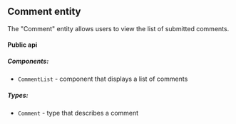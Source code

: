 ## Comment entity

The "Comment" entity allows users to view the list of submitted comments.

#### Public api

##### Components:

-   `CommentList` - сomponent that displays a list of comments

##### Types:

-   `Comment` - type that describes a comment
